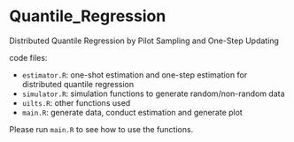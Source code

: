 # Quantile_Regression
 Distributed Quantile Regression by Pilot Sampling and One-Step Updating

code files:
- `estimator.R`: one-shot estimation and one-step estimation for distributed quantile regression
- `simulator.R`: simulation functions to generate random/non-random data
- `uilts.R`: other functions used
- `main.R`: generate data, conduct estimation and generate plot

Please run `main.R` to see how to use the functions.
